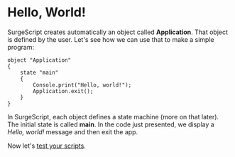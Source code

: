 Hello, World!
=============

SurgeScript creates automatically an object called **Application**. That object is defined by the user. Let's see how we can use that to make a simple program:

```
object "Application"
{
    state "main"
    {
        Console.print("Hello, world!");
        Application.exit();
    }
}
```

In SurgeScript, each object defines a state machine (more on that later). The initial state is called **main**. In the code just presented, we display a *Hello, world!* message and then exit the app.

Now let's [test your scripts](testing).
